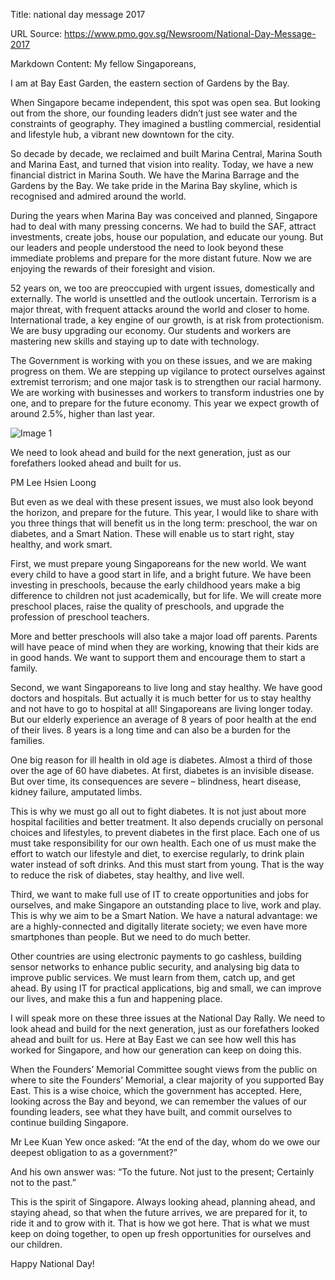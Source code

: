 Title: national day message 2017

URL Source: https://www.pmo.gov.sg/Newsroom/National-Day-Message-2017

Markdown Content:
My fellow Singaporeans,

I am at Bay East Garden, the eastern section of Gardens by the Bay.

When Singapore became independent, this spot was open sea. But looking out from the shore, our founding leaders didn’t just see water and the constraints of geography. They imagined a bustling commercial, residential and lifestyle hub, a vibrant new downtown for the city.

So decade by decade, we reclaimed and built Marina Central, Marina South and Marina East, and turned that vision into reality. Today, we have a new financial district in Marina South. We have the Marina Barrage and the Gardens by the Bay. We take pride in the Marina Bay skyline, which is recognised and admired around the world.

During the years when Marina Bay was conceived and planned, Singapore had to deal with many pressing concerns. We had to build the SAF, attract investments, create jobs, house our population, and educate our young. But our leaders and people understood the need to look beyond these immediate problems and prepare for the more distant future. Now we are enjoying the rewards of their foresight and vision.

52 years on, we too are preoccupied with urgent issues, domestically and externally. The world is unsettled and the outlook uncertain. Terrorism is a major threat, with frequent attacks around the world and closer to home. International trade, a key engine of our growth, is at risk from protectionism. We are busy upgrading our economy. Our students and workers are mastering new skills and staying up to date with technology.

The Government is working with you on these issues, and we are making progress on them. We are stepping up vigilance to protect ourselves against extremist terrorism; and one major task is to strengthen our racial harmony. We are working with businesses and workers to transform industries one by one, and to prepare for the future economy. This year we expect growth of around 2.5%, higher than last year.

![Image 1](https://www.pmo.gov.sg/Cwp/assets/pmocorp/images/icon-quote.png)

We need to look ahead and build for the next generation, just as our forefathers looked ahead and built for us.

PM Lee Hsien Loong

But even as we deal with these present issues, we must also look beyond the horizon, and prepare for the future. This year, I would like to share with you three things that will benefit us in the long term: preschool, the war on diabetes, and a Smart Nation. These will enable us to start right, stay healthy, and work smart.

First, we must prepare young Singaporeans for the new world. We want every child to have a good start in life, and a bright future. We have been investing in preschools, because the early childhood years make a big difference to children not just academically, but for life. We will create more preschool places, raise the quality of preschools, and upgrade the profession of preschool teachers.

More and better preschools will also take a major load off parents. Parents will have peace of mind when they are working, knowing that their kids are in good hands. We want to support them and encourage them to start a family.

Second, we want Singaporeans to live long and stay healthy. We have good doctors and hospitals. But actually it is much better for us to stay healthy and not have to go to hospital at all! Singaporeans are living longer today. But our elderly experience an average of 8 years of poor health at the end of their lives. 8 years is a long time and can also be a burden for the families.

One big reason for ill health in old age is diabetes. Almost a third of those over the age of 60 have diabetes. At first, diabetes is an invisible disease. But over time, its consequences are severe – blindness, heart disease, kidney failure, amputated limbs.

This is why we must go all out to fight diabetes. It is not just about more hospital facilities and better treatment. It also depends crucially on personal choices and lifestyles, to prevent diabetes in the first place. Each one of us must take responsibility for our own health. Each one of us must make the effort to watch our lifestyle and diet, to exercise regularly, to drink plain water instead of soft drinks. And this must start from young. That is the way to reduce the risk of diabetes, stay healthy, and live well.

Third, we want to make full use of IT to create opportunities and jobs for ourselves, and make Singapore an outstanding place to live, work and play. This is why we aim to be a Smart Nation. We have a natural advantage: we are a highly-connected and digitally literate society; we even have more smartphones than people. But we need to do much better.

Other countries are using electronic payments to go cashless, building sensor networks to enhance public security, and analysing big data to improve public services. We must learn from them, catch up, and get ahead. By using IT for practical applications, big and small, we can improve our lives, and make this a fun and happening place.

I will speak more on these three issues at the National Day Rally. We need to look ahead and build for the next generation, just as our forefathers looked ahead and built for us. Here at Bay East we can see how well this has worked for Singapore, and how our generation can keep on doing this.

When the Founders’ Memorial Committee sought views from the public on where to site the Founders’ Memorial, a clear majority of you supported Bay East. This is a wise choice, which the government has accepted. Here, looking across the Bay and beyond, we can remember the values of our founding leaders, see what they have built, and commit ourselves to continue building Singapore.

Mr Lee Kuan Yew once asked: “At the end of the day, whom do we owe our deepest obligation to as a government?”

And his own answer was: “To the future. Not just to the present; Certainly not to the past.”

This is the spirit of Singapore. Always looking ahead, planning ahead, and staying ahead, so that when the future arrives, we are prepared for it, to ride it and to grow with it. That is how we got here. That is what we must keep on doing together, to open up fresh opportunities for ourselves and our children.

Happy National Day!